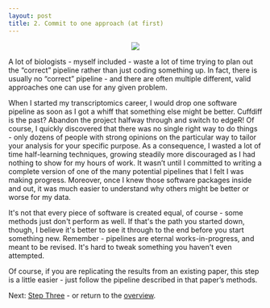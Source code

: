 ```yaml
---
layout: post
title: 2. Commit to one approach (at first)
---
```


<p align="center">
  <img src="https://media.giphy.com/media/Zp3dDTwtkKKU8/giphy.gif">
</p>

A lot of biologists - myself included - waste a lot of time trying to plan out the “correct” pipeline rather than just coding something up. In fact, there is usually no “correct” pipeline - and there are often multiple different, valid approaches one can use for any given problem.

When I started my transcriptomics career, I would drop one software pipeline as soon as I got a whiff that something else might be better. Cuffdiff is the past? Abandon the project halfway through and switch to edgeR! Of course, I quickly discovered that there was no single right way to do things - only dozens of people with strong opinions on the particular way to tailor your analysis for your specific purpose. As a consequence, I wasted a lot of time half-learning techniques, growing steadily more discouraged as I had nothing to show for my hours of work. It wasn’t until I committed to writing a complete version of one of the many potential pipelines that I felt I was making progress. Moreover, once I knew those software packages inside and out, it was much easier to understand why others might be better or worse for my data.

It's not that every piece of software is created equal, of course - some methods just don't perform as well. If that's the path you started down, though, I believe it's better to see it through to the end before you start something new. Remember - pipelines are eternal works-in-progress, and meant to be revised. It's hard to tweak something you haven't even attempted.

Of course, if you are replicating the results from an existing paper, this step is a little easier - just follow the pipeline described in that paper’s methods.


Next: [Step Three](https://kmuench.github.io/2020/03/18/step-3/) - or return to the [overview](https://kmuench.github.io/2020/03/18/ten-steps-to-bioinf/).


